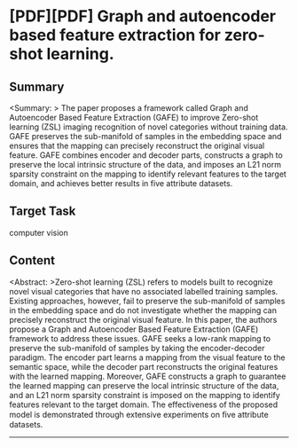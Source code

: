 # [PDF][PDF] Graph and autoencoder based feature extraction for zero-shot learning.

## Summary

<Summary: > The paper proposes a framework called Graph and Autoencoder Based Feature Extraction (GAFE) to improve Zero-shot learning (ZSL) imaging recognition of novel categories without training data. GAFE preserves the sub-manifold of samples in the embedding space and ensures that the mapping can precisely reconstruct the original visual feature. GAFE combines encoder and decoder parts, constructs a graph to preserve the local intrinsic structure of the data, and imposes an L21 norm sparsity constraint on the mapping to identify relevant features to the target domain, and achieves better results in five attribute datasets.


## Target Task

computer vision

## Content

<Abstract: >Zero-shot learning (ZSL) refers to models built to recognize novel visual categories that have no associated labelled training samples. Existing approaches, however, fail to preserve the sub-manifold of samples in the embedding space and do not investigate whether the mapping can precisely reconstruct the original visual feature. In this paper, the authors propose a Graph and Autoencoder Based Feature Extraction (GAFE) framework to address these issues. GAFE seeks a low-rank mapping to preserve the sub-manifold of samples by taking the encoder-decoder paradigm. The encoder part learns a mapping from the visual feature to the semantic space, while the decoder part reconstructs the original features with the learned mapping. Moreover, GAFE constructs a graph to guarantee the learned mapping can preserve the local intrinsic structure of the data, and an L21 norm sparsity constraint is imposed on the mapping to identify features relevant to the target domain. The effectiveness of the proposed model is demonstrated through extensive experiments on ﬁve attribute datasets.



---

